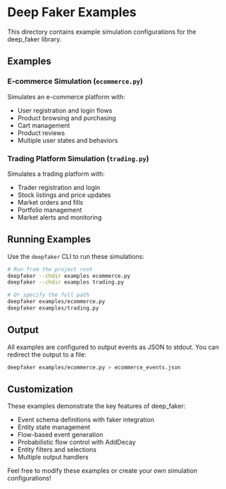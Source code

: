 # Deep Faker Examples

This directory contains example simulation configurations for the deep_faker library.

## Examples

### E-commerce Simulation (`ecommerce.py`)
Simulates an e-commerce platform with:
- User registration and login flows
- Product browsing and purchasing
- Cart management
- Product reviews
- Multiple user states and behaviors

### Trading Platform Simulation (`trading.py`)  
Simulates a trading platform with:
- Trader registration and login
- Stock listings and price updates
- Market orders and fills
- Portfolio management
- Market alerts and monitoring

## Running Examples

Use the `deepfaker` CLI to run these simulations:

```bash
# Run from the project root
deepfaker --chdir examples ecommerce.py
deepfaker --chdir examples trading.py

# Or specify the full path
deepfaker examples/ecommerce.py
deepfaker examples/trading.py
```

## Output

All examples are configured to output events as JSON to stdout. You can redirect the output to a file:

```bash
deepfaker examples/ecommerce.py > ecommerce_events.json
```

## Customization

These examples demonstrate the key features of deep_faker:
- Event schema definitions with faker integration
- Entity state management
- Flow-based event generation
- Probabilistic flow control with AddDecay
- Entity filters and selections
- Multiple output handlers

Feel free to modify these examples or create your own simulation configurations!